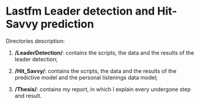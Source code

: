 # Lastfm Leader detection and Hit-Savvy prediction

Directories description:
1. **/LeaderDetection/**: contains the scripts, the data and the results of the leader detection;

2. **/Hit_Savvy/**: contains the scripts, the data and the results of the predictive model and the personal listenings data model;

3. **/Thesis/**: contains my report, in which I explain every undergone step and result.
